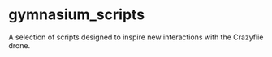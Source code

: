# gymnasium_scripts
A selection of scripts designed to inspire new interactions with the Crazyflie drone.
